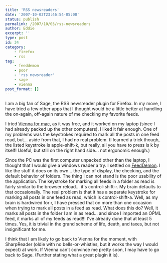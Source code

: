 ```yaml
---
title: 'RSS newsreaders'
date: '2007-10-03T23:46:54-05:00'
status: publish
permalink: /2007/10/03/rss-newsreaders
author: Eddie
excerpt: ''
type: post
id: 34
category:
    - firefox
    - rss
tag:
    - feeddemon
    - poor
    - 'rss newsreader'
    - sage
    - vienna
post_format: []
---
```

I am a big fan of Sage, the RSS newsreader plugin for Firefox. In my move, I have tried a few other apps that I thought would be a little better at handling the on-again, off-again nature of me checking my favorite feeds.

I tried [Vienna for mac](http://www.vienna-rss.org/), as it was free, and it worked on my laptop (since I had already packed up the other computers). I liked it fair enough. One of my problems was the keystrokes required to mark all the posts in one feed read, but... aside from that, I had no real problem. (I learned a trick though, the listed keystroke is apple-shift-k, but really, all you have to press is k by itself! Useful, but still on the right hand side... not ergonomic enough.)

Since the PC was the first computer unpacked other than the laptop, I thought that I would give a windows reader a try. I settled on [FeedDemon](http://www.newsgator.com/Individuals/FeedDemon/Default.aspx). I like the stuff it does on its own... the type of display, the checking, and the default behavior of folders. The thing I can not stand is the poor usability of the application. The keystroke for marking all feeds in a folder as read is fairly similar to the browser reload... it's control-shift-r. My brain defaults to that occasionally. The real problem is that it has a separate keystroke for marking all posts in one feed as read, which is control-shift-a. Well, as my brain is hardwired for r, I have pressed that on more than one occasion when trying to mark all posts in a feed as read. What does this do? Well, it marks all posts in the folder I am in as read... and since I imported an OPML feed, it marks all of my feeds as read!!! I've already done that at least 5 times. Yes, it is trivial in the grand scheme of life, death, and taxes, but not insignificant for me.

I think that I am likely to go back to Vienna for the moment, with SharpReader (oldie with no bells-or-whistles, but it works the way I would expect) at work. If Vienna can't convince me pretty soon, I may have to go back to Sage. (Further stating what a great plugin it is).
